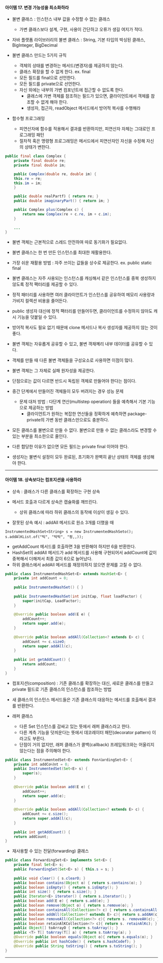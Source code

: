 #### 아이템 17. 변경 가능성을 최소화하라
- 불변 클래스 : 인스턴스 내부 값을 수정할 수 없는 클래스
  - 가변 클래스보다 설계, 구현, 사용이 간단하고 오류가 생길 여지가 적다.
- 자바 플랫폼 라이브러리의 불변 클래스 : String, 기본 타입의 박싱된 클래스, BigInteger, BigDecimal


- 불변 클래스 만드는 5가지 규칙
  - 객체의 상태를 변경하는 메서드(변경자)를 제공하지 않는다.
  - 클래스 확장을 할 수 없게 한다. ex. final
  - 모든 필드를 final으로 선언한다.
  - 모든 필드를 private으로 선언한다.
  - 자신 외에는 내부의 가변 컴포넌트에 접근할 수 없도록 한다.
    - 클래스에 가변 객체를 참조하는 필드가 있으면, 클라이언트에서 객체를 참조할 수 없게 해야 한다.
    - 생성자, 접근자, readObject 메서드에서 방어적 복사를 수행해라


- 함수형 프로그래밍 
  - 피연산자에 함수를 적용해서 결과를 반환하지만, 피연산자 자체는 그대로인 프로그래밍 패턴
  - 절차적 혹은 명령형 프로그래밍은 메서드에서 피연산자인 자신을 수정해 자신의 상태가 변한다.

    
```java
public final class Complex { 
    private final double re; 
    private final double im;

    public Complex(double re, double im) { 
    this.re = re;
    this.im = im; 
    }

    public double realPartf) { return re; } 
    public double imaginaryPart() { return im; }

    public Complex plus(Complex c) {
        return new Complex(re + c.re, im + c.im);
    }
    
    ...
}
```

- 불변 객체는 근본적으로 스레드 안전하여 따로 동기화가 필요없다.
- 불변 클래스는 한 번 만든 인스턴스를 최대한 재활용한다.
- 가장 쉬운 재활용 방법 : 자주 쓰이는 값들을 상수로 제공한다. ex. public static final


- 불변 클래스는 자주 사용되는 인스턴스를 캐싱해서 같은 인스턴스를 중복 생성하지 않도록 정적 팩터리를 제공할 수 있다.
- 정적 패터리를 사용하면 여러 클라이언트가 인스턴스를 공유하여 메모리 사용량과 가비지 컬렉션 비용을 줄어든다.
- public 생성자 대신에 정적 팩터리를 만들어두면, 클라이언트를 수정하지 않아도 캐시 기능을 덧붙일 수 있다.
- 방어적 복사도 필요 없기 때문에 clone 메서드나 복사 생성자를 제공하지 않는 것이 좋다.


- 불변 객체는 자유롭게 공유할 수 있고, 불변 객채꼐리 내부 데이터를 공유할 수 있다.
- 객체를 만들 때 다른 불변 객체들을 구성요소로 사용하면 이점이 많다.
- 불변 객체는 그 자체로 실패 원자성을 제공한다.
- 단점으로는 값이 다르면 반드시 독립된 객체로 만들어야 한다는 점이다.


- 중간 단계에서 만들어진 객체들이 모두 버려지는 경우 성능 문제
  - 문제 대처 방법 : 다단계 연산(multistep operation) 들을 예측해서 기본 기능으로 제공하는 방법
     - 클라이언트가 원하는 복잡한 연산들을 정확하게 예측하면 package-private의 가변 동반 클래스만으로도 충분하다.


- 모든 클래스를 불변으로 만들 수 없다. 불변으로 만들 수 없는 클래스라도 변경할 수 있는 부분을 최소한으로 줄인다.
- 다른 합당한 이유가 없으면 모든 필드는 private final 이어야 한다.
- 생성자는 불변식 설정이 모두 완료된, 초기화가 완벽히 끝난 상태의 객체를 생성해야 한다.
---
#### 아이템 18. 상속보다는 컴포지션을 사용하라
- 상속 : 클래스가 다른 클래스를 확장하는 구현 상속
- 메서드 호출과 다르게 상속은 캡슐화를 깨뜨린다.
  - 상위 클래스에 따라 하위 클래스의 동작에 이상이 생길 수 있다.


- 잘못된 상속 예시 : addAll 메서드로 원소 3개를 더했을 때


```
InstrumentedHashSet<String> s = new InstrumentedHashSeto();
s.addAlKList.of("틱", "탁탁", "펑,,));
```


- getAddCount 메서드를 호출하면 3을 반환해야 하지만 6을 반환한다.
- HashSet의 addAll 메서드가 add 메서드를 사용해 구현되어서 addCount에 값이 중복해서 더해져서 최종 값이 6으로 늘어났다.
- 하위 클래스에서 addAll 메서드를 재정의하지 않으면 문제를 고칠 수 없다.


```java
public class InstrumentedHashSet<E> extends HashSet<E> {
    private int addCount = 0;
    
    public InstrumentedHashSet() { }
    
    public InstrumentedHashSet(int initCap, float loadFactor) { 
        super(initCap, LoadFactor);
    }
    
    @Override public boolean add(E e) { 
        addCount++;
        return super.add(e); 
    }
    
    @Override public boolean addAll(Collection<? extends E> c) { 
        addCount += c.sizeO;
        return super.addAll(c);
    }
    
    public int getAddCount() { 
        return addCount;
    }
}
```


- 컴포지션(composition) : 기존 클래스를 확장하는 대신, 새로운 클래스를 만들고 private 필드로 기존 클래스의 인스턴스를 참조하는 방법
- 새 클래스의 인스턴스 메서드들은 기존 클래스의 대응하는 메서드를 호출해서 결과를 반환한다.


- 래퍼 클래스
  - 다른 Set 인스턴스를 감싸고 있는 뜻에서 래퍼 클래스라고 한다.
  - 다른 계측 기능을 덧씌운다는 뜻에서 데코레이터 패턴(decorator pattern) 이라고도 부른다.
  - 단점이 거의 없지만, 래퍼 클래스가 콜백(callback) 프레임워크와는 어울리지 않는다는 점을 주의해야 한다.


```java
public class InstrumentedSet<E> extends Fon시ardingSet<E> {
    private int addCo나nt = 0;
    public InstrumentedSet(Set<E> s) { 
        super(s);
    }
    
    @Override public boolean add(E e) { 
        addCount++;
        return super.add(e); 
    }
    
    @Override public boolean addAll(Collection<? extends E> c) { 
        addCount += c.size();
        return super.addAll(c);
    }
    
    public int getAddCount() { 
    return addCount;
}
```


- 재사용할 수 있는 전달(forwarding) 클래스


```java
public class ForwardingSet<E> implements Set<E> { 
    private final Set<E> s;
    public ForwardingSet(Set<E> s) { this.s = s; }
    
    public void clear() { s.clearO; }
    public boolean contains(Object o) { return s.contains(o); }
    public boolean isEmpty() { return s.isEmpty(); }
    public int size() { return s.size(); }
    public Iterator<E> iterater() { return s.iterator(); }
    public boolean add(E e) { return s.add(e); }
    public boolean remove(Object o) { return s.remove(o); }
    public boolean containsAll(Collection<?> c) { return s.containsAll(c); } 
    public boolean addAll(Collection<? extends E> c){ return s.addAH(c); } 
    public boolean removeAll(Collection<?> c){ return s. removeAH(c); } 
    public boolean retainAlKCollection<?> c){ return s. retainAlKc); } 
    public Object[] toArrayO { return s.toArray(); } 
    public <T> T[] toArray(T[] a) { return s.toArray(a); } 
    @Override public boolean equals(Object o){ return s.equals(o); } 
    @Override public int hashCode() { return s.hashCodef); } 
    @Override public String toString() { return s.toString(); }
}
```
---

